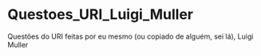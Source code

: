 # Questoes_URI_Luigi_Muller
Questões do URI feitas por eu mesmo (ou copiado de alguém, sei lá), Luigi Muller

